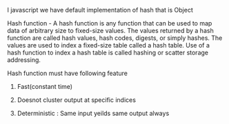 I javascript we have default implementation of hash that is Object

Hash function - A hash function is any function that can be used to map data of arbitrary size to fixed-size values.
The values returned by a hash function are called hash values, hash codes, digests, or simply hashes.
The values are used to index a fixed-size table called a hash table. Use of a hash function to index a hash table is called hashing or
scatter storage addressing.

Hash function must have following feature

1. Fast(constant time)

2. Doesnot cluster output at specific indices

3. Deterministic : Same input yeilds same output  always

